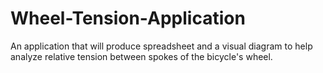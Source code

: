 # Wheel-Tension-Application
An application that will produce spreadsheet and a visual diagram to help analyze relative tension between spokes of the bicycle's wheel.
